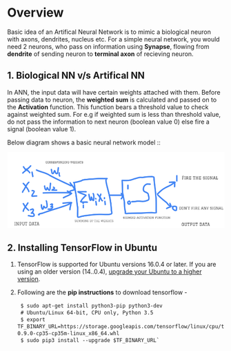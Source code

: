 # Overview 
Basic idea of an Artifical Neural Network is to mimic a biological neuron with axons, dendrites, nucleus etc.
For a simple neural network, you would need 2 neurons, who pass on information using **Synapse**, flowing from **dendrite** of sending neuron to **terminal axon** of recieving neuron.

## 1. Biological NN v/s Artifical NN
In ANN, the input data will have certain weights attached with them. Before passing data to neuron, the **weighted sum** is calculated and passed on to the **Activation** function.
This function bears a threshold value to check against weighted sum. For e.g if weighted sum is less than threshold value, do not pass the information to next neuron (boolean value 0) else fire a signal (boolean value 1). 

Below diagram shows a basic neural network model :: 

<img src="images/artificial_neural_network_model.PNG" width="600" >

## 2. Installing TensorFlow in Ubuntu
1. TensorFlow is supported for Ubuntu versions 16.0.4 or later. If you are using an older version (14..0.4), [upgrade your Ubuntu to a higher version](https://wiki.ubuntu.com/XenialXerus/ReleaseNotes).
2. Following are the **pip instructions** to download tensorflow -


        $ sudo apt-get install python3-pip python3-dev
        # Ubuntu/Linux 64-bit, CPU only, Python 3.5
        $ export TF_BINARY_URL=https://storage.googleapis.com/tensorflow/linux/cpu/tensorflow-0.9.0-cp35-cp35m-linux_x86_64.whl
        $ sudo pip3 install --upgrade $TF_BINARY_URL`

